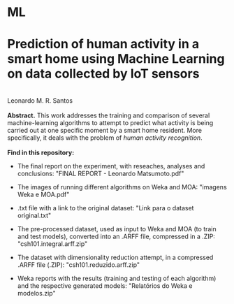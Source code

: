 # ML

<h1> Prediction of human activity in a smart home using Machine Learning on data collected by IoT sensors</h1><br>
Leonardo M. R. Santos<br><br>
<b>Abstract.</b> This work addresses the training and comparison of several machine-learning algorithms to attempt to predict what activity is being carried out at one specific moment by a smart home resident. More specifically, it deals with the problem of <i>human activity recognition</i>.
<br><br>
<b>Find in this repository:</b>

- The final report on the experiment, with reseaches, analyses and conclusions:
\"FINAL REPORT - Leonardo Matsumoto.pdf"

- The images of running different algorithms on Weka and MOA:
\"imagens Weka e MOA.pdf"

- .txt file with a link to the original dataset:
\"Link para o dataset original.txt"

- The pre-processed dataset, used as input to Weka and MOA (to train and test models), converted into an .ARFF file, compressed in a .ZIP:
\"csh101.integral.arff.zip"

- The dataset with dimensionality reduction attempt, in a compressed .ARFF file (.ZIP):
\"csh101.reduzido.arff.zip"

- Weka reports with the results (training and testing of each algorithm) and the respective generated models:
\"Relatórios do Weka e modelos.zip"
